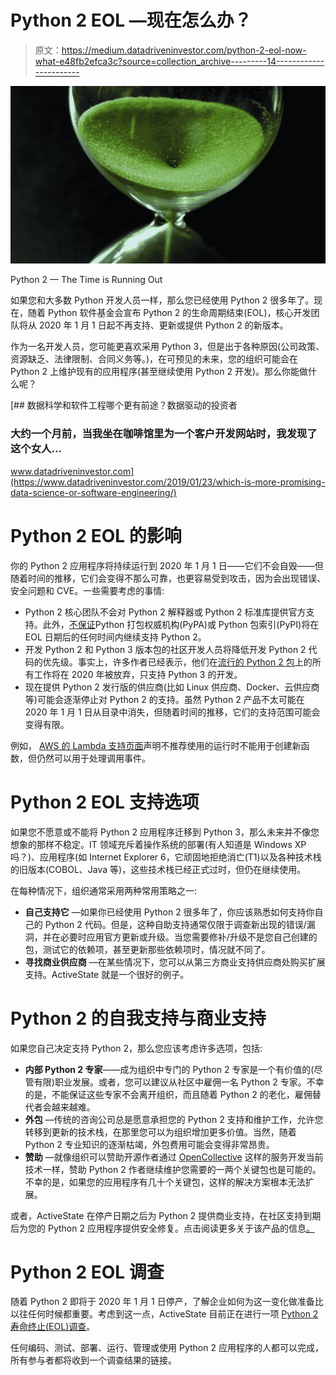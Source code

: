 # Python 2 EOL —现在怎么办？

> 原文：<https://medium.datadriveninvestor.com/python-2-eol-now-what-e48fb2efca3c?source=collection_archive---------14----------------------->

![](img/9f12a03aa15ecb3c5f9cdd249e983d67.png)

Python 2 — The Time is Running Out

如果您和大多数 Python 开发人员一样，那么您已经使用 Python 2 很多年了。现在，随着 Python 软件基金会宣布 Python 2 的生命周期结束(EOL)，核心开发团队将从 2020 年 1 月 1 日起不再支持、更新或提供 Python 2 的新版本。

作为一名开发人员，您可能更喜欢采用 Python 3，但是出于各种原因(公司政策、资源缺乏、法律限制、合同义务等。)，在可预见的未来，您的组织可能会在 Python 2 上维护现有的应用程序(甚至继续使用 Python 2 开发)。那么你能做什么呢？

[](https://www.datadriveninvestor.com/2019/01/23/which-is-more-promising-data-science-or-software-engineering/) [## 数据科学和软件工程哪个更有前途？数据驱动的投资者

### 大约一个月前，当我坐在咖啡馆里为一个客户开发网站时，我发现了这个女人…

www.datadriveninvestor.com](https://www.datadriveninvestor.com/2019/01/23/which-is-more-promising-data-science-or-software-engineering/) 

# Python 2 EOL 的影响

你的 Python 2 应用程序将持续运行到 2020 年 1 月 1 日——它们不会自毁——但随着时间的推移，它们会变得不那么可靠，也更容易受到攻击，因为会出现错误、安全问题和 CVE。一些需要考虑的事情:

*   Python 2 核心团队不会对 Python 2 解释器或 Python 2 标准库提供官方支持。此外，[不保证](https://discuss.python.org/t/packaging-and-python-2/662/98)Python 打包权威机构(PyPA)或 Python 包索引(PyPI)将在 EOL 日期后的任何时间内继续支持 Python 2。
*   开发 Python 2 和 Python 3 版本包的社区开发人员将降低开发 Python 2 代码的优先级。事实上，许多作者已经表示，他们在[流行的 Python 2 包](https://python3statement.org/)上的所有工作将在 2020 年被放弃，只支持 Python 3 的开发。
*   现在提供 Python 2 发行版的供应商(比如 Linux 供应商、Docker、云供应商等)可能会逐渐停止对 Python 2 的支持。虽然 Python 2 产品不太可能在 2020 年 1 月 1 日从目录中消失，但随着时间的推移，它们的支持范围可能会变得有限。

例如， [AWS 的 Lambda 支持页面](https://docs.aws.amazon.com/lambda/latest/dg/runtime-support-policy.html)声明不推荐使用的运行时不能用于创建新函数，但仍然可以用于处理调用事件。

# Python 2 EOL 支持选项

如果您不愿意或不能将 Python 2 应用程序迁移到 Python 3，那么未来并不像您想象的那样不稳定。IT 领域充斥着操作系统的部署(有人知道是 Windows XP 吗？)、应用程序(如 Internet Explorer 6，它顽固地拒绝消亡(T1)以及各种技术栈的旧版本(COBOL、Java 等)，这些技术栈已经正式过时，但仍在继续使用。

在每种情况下，组织通常采用两种常用策略之一:

*   **自己支持它** —如果你已经使用 Python 2 很多年了，你应该熟悉如何支持你自己的 Python 2 代码。但是，这种自助支持通常仅限于调查新出现的错误/漏洞，并在必要时应用官方更新或升级。当您需要修补/升级不是您自己创建的包，测试它的依赖项，甚至更新那些依赖项时，情况就不同了。
*   **寻找商业供应商** —在某些情况下，您可以从第三方商业支持供应商处购买扩展支持。ActiveState 就是一个很好的例子。

# Python 2 的自我支持与商业支持

如果您自己决定支持 Python 2，那么您应该考虑许多选项，包括:

*   **内部 Python 2 专家**——成为组织中专门的 Python 2 专家是一个有价值的(尽管有限)职业发展。或者，您可以建议从社区中雇佣一名 Python 2 专家。不幸的是，不能保证这些专家不会离开组织，而且随着 Python 2 的老化，雇佣替代者会越来越难。
*   **外包** —传统的咨询公司总是愿意承担您的 Python 2 支持和维护工作，允许您转移到更新的技术栈，在那里您可以为组织增加更多价值。当然，随着 Python 2 专业知识的逐渐枯竭，外包费用可能会变得非常昂贵。
*   **赞助** —就像组织可以赞助开源作者通过 [OpenCollective](https://opencollective.com/) 这样的服务开发当前技术一样，赞助 Python 2 作者继续维护您需要的一两个关键包也是可能的。不幸的是，如果您的应用程序有几十个关键包，这样的解决方案根本无法扩展。

或者，ActiveState 在停产日期之后为 Python 2 提供商业支持，在社区支持到期后为您的 Python 2 应用程序提供安全修复。点击阅读更多关于该产品的信息[。](https://www.activestate.com/resources/datasheets/python-2-eol-commercial-support/)

# Python 2 EOL 调查

随着 Python 2 即将于 2020 年 1 月 1 日停产，了解企业如何为这一变化做准备比以往任何时候都重要。考虑到这一点，ActiveState 目前正在进行一项 [Python 2 寿命终止(EOL)调查](https://www.surveymonkey.com/r/XH9CQCJ)。

任何编码、测试、部署、运行、管理或使用 Python 2 应用程序的人都可以完成，所有参与者都将收到一个调查结果的链接。